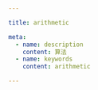```yaml
---

title: arithmetic

meta:
  - name: description
    content: 算法
  - name: keywords
    content: arithmetic

---
```

